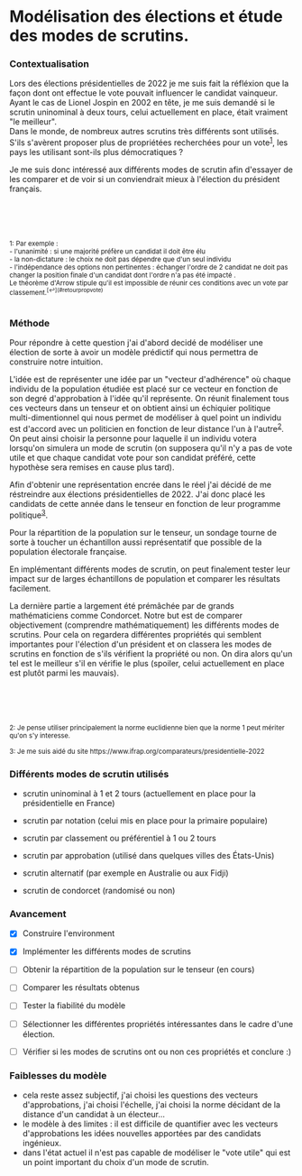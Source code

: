 # Modélisation des élections et étude des modes de scrutins.



### Contextualisation
Lors des élections présidentielles de 2022 je me suis fait la réfléxion que la façon dont ont effectue le vote pouvait influencer le candidat vainqueur. Ayant le cas de Lionel Jospin en 2002 en tête, je me suis demandé si le scrutin uninominal à deux tours, celui actuellement en place, était vraiment "le meilleur". <br>
  Dans le monde, de nombreux autres scrutins très différents sont utilisés. S'ils s'avèrent proposer plus de propriétées recherchées pour un vote<sup>[1](#propvote)</sup><a name="retourpropvote"></a>, les pays les utilisant sont-ils plus démocratiques ?

Je me suis donc intéressé aux différents modes de scrutin afin d'essayer de les comparer et de voir si un conviendrait mieux à l'élection du président français.


<br>
<br>
<br>
<br>
 <sup>
  <a name="propvote">1</a>: Par exemple : <br> - l'unanimité : si une majorité préfère un candidat il doit être élu <br>
                                             - la non-dictature : le choix ne doit pas dépendre que d'un seul individu <br>
                                             - l'indépendance des options non pertinentes : échanger l'ordre de 2 candidat ne doit pas changer la position finale d'un candidat dont l'ordre n'a pas été impacté . <br>
  Le théorème d'Arrow stipule qu'il est impossible de réunir ces conditions avec un vote par classement.<sup>[↩](#retourpropvote)</sup>
 <br>
 <br>
 </sup>










### Méthode
Pour répondre à cette question j'ai d'abord decidé de modéliser une élection de sorte à avoir un modèle prédictif qui nous permettra de construire notre intuition.

L'idée est de représenter une idée par un "vecteur d'adhérence" où chaque individu de la population étudiée est placé sur ce vecteur en fonction de son degré d'approbation à l'idée qu'il représente. On réunit finalement tous ces vecteurs dans un tenseur et on obtient ainsi un échiquier politique multi-dimentionnel qui nous permet de modéliser à quel point un individu est d'accord avec un politicien en fonction de leur distance l'un à l'autre<sup>[2](#distance)</sup>. On peut ainsi choisir la personne pour laquelle il un individu votera lorsqu'on simulera un mode de scrutin (on supposera qu'il n'y a pas de vote utile et que chaque candidat vote pour son candidat préféré, cette hypothèse sera remises en cause plus tard).

Afin d'obtenir une représentation encrée dans le réel j'ai décidé de me réstreindre aux élections présidentielles de 2022. J'ai donc placé les candidats de cette année dans le tenseur en fonction de leur programme politique<sup>[3](#programme)</sup>.

Pour la répartition de la population sur le tenseur, un sondage tourne de sorte à toucher un échantillon aussi représentatif que possible de la population électorale française.

En implémentant différents modes de scrutin, on peut finalement tester leur impact sur de larges échantillons de population et comparer les résultats facilement.

La dernière partie a largement été prémâchée par de grands mathématiciens comme Condorcet. Notre but est de comparer objectivement (comprendre mathématiquement) les différents modes de scrutins. Pour cela on regardera différentes propriétés qui semblent importantes pour l'élection d'un président et on classera les modes de scrutins en fonction de s'ils vérifient la propriété ou non. On dira alors qu'un tel est le meilleur s'il en vérifie le plus (spoiler, celui actuellement en place est plutôt parmi les mauvais).


<br>
<br>
<br>
<br>
<sup>
<a name="distance">2</a>: Je pense utiliser principalement la norme euclidienne bien que la norme 1 peut mériter qu'on s'y interesse.<br>
<br>
<a name="programme">3</a>: Je me suis aidé du site https://www.ifrap.org/comparateurs/presidentielle-2022
<br>  
</sup>
 






### Différents modes de scrutin utilisés 
- scrutin uninominal à 1 et 2 tours (actuellement en place pour la présidentielle en France)

- scrutin par notation (celui mis en place pour la primaire populaire)

- scrutin par classement ou préférentiel à 1 ou 2 tours 

- scrutin par approbation (utilisé dans quelques villes des États-Unis)

- scrutin alternatif (par exemple en Australie ou aux Fidji)

- scrutin de condorcet (randomisé ou non)






### Avancement
- [x] Construire l'environment
- [x] Implémenter les différents modes de scrutins
- [ ] Obtenir la répartition de la population sur le tenseur (en cours)
- [ ] Comparer les résultats obtenus
- [ ] Tester la fiabilité du modèle
- [ ] Sélectionner les différentes propriétés intéressantes dans le cadre d'une élection.
- [ ] Vérifier si les modes de scrutins ont ou non ces propriétés et conclure :)







### Faiblesses du modèle
- cela reste assez subjectif, j'ai choisi les questions des vecteurs d'approbations, j'ai choisi l'échelle, j'ai choisi la norme décidant de la distance d'un candidat à un électeur...
- le modèle à des limites : il est difficile de quantifier avec les vecteurs d'approbations les idées nouvelles apportées par des candidats ingénieux.
- dans l'état actuel il n'est pas capable de modéliser le "vote utile" qui est un point important du choix d'un mode de scrutin.













